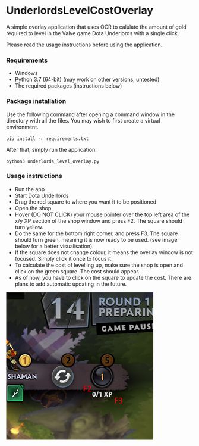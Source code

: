 # UnderlordsLevelCostOverlay

A simple overlay application that uses OCR to calulate the amount of gold required to level in the Valve game Dota Underlords with a single click.

Please read the usage instructions before using the application.

### Requirements

- Windows
- Python 3.7 (64-bit) (may work on other versions, untested)
- The required packages (instructions below)

### Package installation

Use the following command after opening a command window in the directory with all the files. You may wish to first create a virtual environment.

```
pip install -r requirements.txt
```

After that, simply run the application.

```
python3 underlords_level_overlay.py
```

### Usage instructions

- Run the app
- Start Dota Underlords
- Drag the red square to where you want it to be positioned
- Open the shop
- Hover (DO NOT CLICK) your mouse pointer over the top left area of the x/y XP section of the shop window and press F2. The square should turn yellow.
- Do the same for the bottom right corner, and press F3. The square should turn green, meaning it is now ready to be used. (see image below for a better visualisation).
- If the square does not change colour, it means the overlay window is not focused. Simply click it once to focus it.
- To calculate the cost of levelling up, make sure the shop is open and click on the green square. The cost should appear.
- As of now, you have to click on the square to update the cost. There are plans to add automatic updating in the future.

![Instructions](instructions.png)
